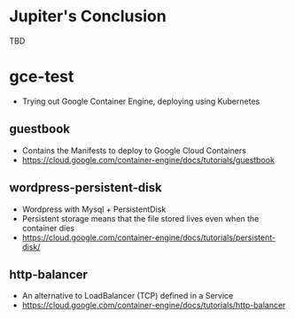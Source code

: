# Jupiter's Conclusion
TBD

# gce-test
- Trying out Google Container Engine, deploying using Kubernetes

## guestbook
- Contains the Manifests to deploy to Google Cloud Containers
- https://cloud.google.com/container-engine/docs/tutorials/guestbook

## wordpress-persistent-disk
- Wordpress with Mysql + PersistentDisk
- Persistent storage means that the file stored lives even when the container dies
- https://cloud.google.com/container-engine/docs/tutorials/persistent-disk/

## http-balancer
- An alternative to LoadBalancer (TCP) defined in a Service
- https://cloud.google.com/container-engine/docs/tutorials/http-balancer